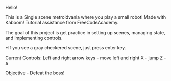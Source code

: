 Hello!

This is a Single scene metroidvania where you play a small robot! Made with Kaboom! Tutorial assistance from FreeCodeAcademy.

The goal of this project is get practice in setting up scenes, managing state, and implementing controls.

\*If you see a gray checkered scene, just press enter key.

Current Controls:
Left and right arrow keys - move left and right
X - jump
Z - a

Objective - Defeat the boss!

